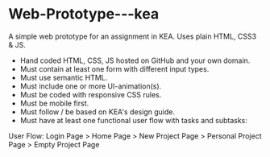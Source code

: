 # Web-Prototype---kea
A simple web prototype for an assignment in KEA.  Uses plain HTML, CSS3 &amp; JS.  

- Hand coded HTML, CSS, JS hosted on GitHub and your own domain.
- Must contain at least one form with different input types.
- Must use semantic HTML.
- Must include one or more UI-animation(s).
- Must be coded with responsive CSS rules.
- Must be mobile first.
- Must follow / be based on KEA's design guide.
- Must have at least one functional user flow with tasks and subtasks:

User Flow: Login Page > Home Page > New Project Page > Personal Project Page > Empty Project Page

